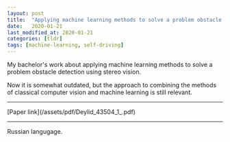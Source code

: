 ```yaml
---
layout: post
title:  "Applying machine learning methods to solve a problem obstacle detection using stereo vision"
date:   2020-01-21
last_modified_at: 2020-01-21
categories: [tldr]
tags: [machine-learning, self-driving]
---
```


My bachelor's work about applying machine learning methods to solve a problem obstacle detection using stereo vision.

Now it is somewhat outdated, but the approach to combining the methods of classical computer vision and machine learning is still relevant.

<hr/>
[Paper link](/assets/pdf/Deylid_43504_1_.pdf)
<hr/>

Russian langugage.
